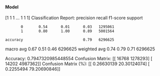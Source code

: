 #### Model
[1 1 1 ... 1 1 1]
Classification Report:
              precision    recall  f1-score   support

           0       0.54      0.01      0.03   1295061
           1       0.80      1.00      0.89   5001564

    accuracy                           0.79   6296625
   macro avg       0.67      0.51      0.46   6296625
weighted avg       0.74      0.79      0.71   6296625

Accuracy: 0.7947320985448554
Confusion Matrix:
[[  16768 1278293]
 [  14202 4987362]]
Confusion Matrix (%):
[[ 0.26630139 20.30124074]
 [ 0.2255494  79.20690846]]
